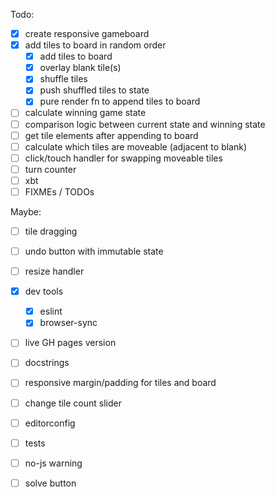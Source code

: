 Todo:

- [x] create responsive gameboard
- [x] add tiles to board in random order
  - [x] add tiles to board
  - [x] overlay blank tile(s)
  - [x] shuffle tiles
  - [x] push shuffled tiles to state
  - [x] pure render fn to append tiles to board
- [ ] calculate winning game state
- [ ] comparison logic between current state and winning state
- [ ] get tile elements after appending to board
- [ ] calculate which tiles are moveable (adjacent to blank)
- [ ] click/touch handler for swapping moveable tiles
- [ ] turn counter
- [ ] xbt
- [ ] FIXMEs / TODOs

Maybe:

- [ ] tile dragging
- [ ] undo button with immutable state
- [ ] resize handler

- [x] dev tools
  - [x] eslint
  - [x] browser-sync
- [ ] live GH pages version
- [ ] docstrings
- [ ] responsive margin/padding for tiles and board
- [ ] change tile count slider
- [ ] editorconfig
- [ ] tests
- [ ] no-js warning
- [ ] solve button
